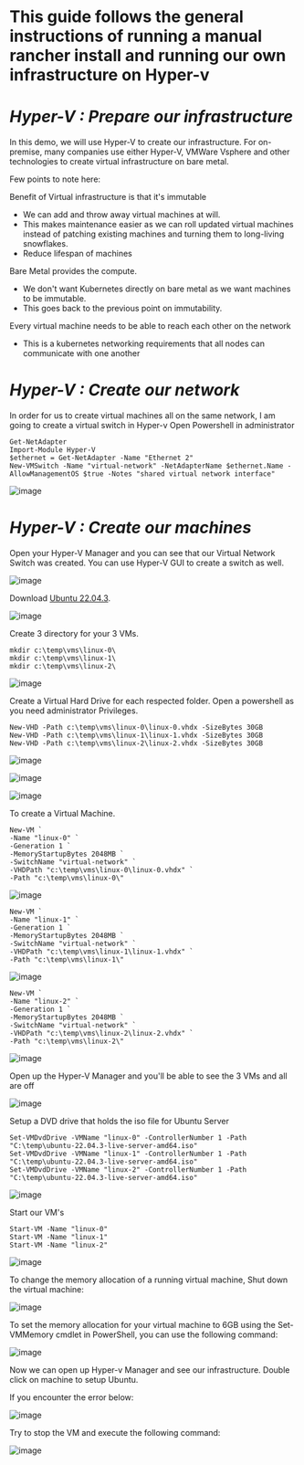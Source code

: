 # This guide follows the general instructions of running a manual rancher install and running our own infrastructure on Hyper-v

# ***Hyper-V : Prepare our infrastructure***

In this demo, we will use Hyper-V to create our infrastructure.
For on-premise, many companies use either Hyper-V, VMWare Vsphere and other technologies to create virtual infrastructure on bare metal.

Few points to note here:

Benefit of Virtual infrastructure is that it's immutable 
- We can add and throw away virtual machines at will. 
- This makes maintenance easier as we can roll updated virtual machines instead of patching existing machines and turning them to long-living snowflakes. 
- Reduce lifespan of machines

Bare Metal provides the compute. 
- We don't want Kubernetes directly on bare metal as we want machines to be immutable. 
- This goes back to the previous point on immutability.

Every virtual machine needs to be able to reach each other on the network 
- This is a kubernetes networking requirements that all nodes can communicate with one another

# ***Hyper-V : Create our network***

In order for us to create virtual machines all on the same network, I am going to create a virtual switch in Hyper-v
Open Powershell in administrator

```
Get-NetAdapter
Import-Module Hyper-V
$ethernet = Get-NetAdapter -Name "Ethernet 2"
New-VMSwitch -Name "virtual-network" -NetAdapterName $ethernet.Name -AllowManagementOS $true -Notes "shared virtual network interface"
```

![image](https://github.com/lherbeng/kubernetes/assets/72662912/e617f86c-1825-4aed-865d-86fa44464a1c)


# ***Hyper-V : Create our machines***

Open your Hyper-V Manager and you can see that our Virtual Network Switch was created. You can use Hyper-V GUI to create a switch as well.

![image](https://github.com/lherbeng/kubernetes/assets/72662912/7de94edf-7296-4374-a95e-4aedfb4d4970)

Download [Ubuntu 22.04.3](https://ubuntu.com/download/server).

![image](https://github.com/lherbeng/kubernetes/assets/72662912/72518911-4079-4aa5-a87b-87fb85497964)

Create 3 directory for your 3 VMs.

```
mkdir c:\temp\vms\linux-0\
mkdir c:\temp\vms\linux-1\
mkdir c:\temp\vms\linux-2\
```

![image](https://github.com/lherbeng/kubernetes/assets/72662912/413dfc45-3493-41f0-876e-bf8f178b5dbf)

Create a Virtual Hard Drive for each respected folder. Open a powershell as you need administrator Privileges.

```
New-VHD -Path c:\temp\vms\linux-0\linux-0.vhdx -SizeBytes 30GB
New-VHD -Path c:\temp\vms\linux-1\linux-1.vhdx -SizeBytes 30GB
New-VHD -Path c:\temp\vms\linux-2\linux-2.vhdx -SizeBytes 30GB
```

![image](https://github.com/lherbeng/kubernetes/assets/72662912/0291dd97-c61b-4355-9d5f-32dfcb08cc0b)

![image](https://github.com/lherbeng/kubernetes/assets/72662912/d1325cf7-0987-4a75-ac7f-e486e097dd9f)

![image](https://github.com/lherbeng/kubernetes/assets/72662912/46124659-c16a-407a-a0a3-59b85b64198f)

To create a Virtual Machine.

```
New-VM `
-Name "linux-0" `
-Generation 1 `
-MemoryStartupBytes 2048MB `
-SwitchName "virtual-network" `
-VHDPath "c:\temp\vms\linux-0\linux-0.vhdx" `
-Path "c:\temp\vms\linux-0\"
```

![image](https://github.com/lherbeng/kubernetes/assets/72662912/bdb20590-a5df-4f76-a14d-20e8912e6711)

```
New-VM `
-Name "linux-1" `
-Generation 1 `
-MemoryStartupBytes 2048MB `
-SwitchName "virtual-network" `
-VHDPath "c:\temp\vms\linux-1\linux-1.vhdx" `
-Path "c:\temp\vms\linux-1\"
```

![image](https://github.com/lherbeng/kubernetes/assets/72662912/f31c5155-999f-47b3-ad69-cd9b46dd9f1f)

```
New-VM `
-Name "linux-2" `
-Generation 1 `
-MemoryStartupBytes 2048MB `
-SwitchName "virtual-network" `
-VHDPath "c:\temp\vms\linux-2\linux-2.vhdx" `
-Path "c:\temp\vms\linux-2\"
```

![image](https://github.com/lherbeng/kubernetes/assets/72662912/2775e7db-c445-4e72-bdac-828b144f1553)

Open up the Hyper-V Manager and you'll be able to see the 3 VMs and all are off

![image](https://github.com/lherbeng/kubernetes/assets/72662912/85ebac24-f835-4ca4-948d-80c7d2b1fa10)


Setup a DVD drive that holds the iso file for Ubuntu Server

```
Set-VMDvdDrive -VMName "linux-0" -ControllerNumber 1 -Path "C:\temp\ubuntu-22.04.3-live-server-amd64.iso"
Set-VMDvdDrive -VMName "linux-1" -ControllerNumber 1 -Path "C:\temp\ubuntu-22.04.3-live-server-amd64.iso"
Set-VMDvdDrive -VMName "linux-2" -ControllerNumber 1 -Path "C:\temp\ubuntu-22.04.3-live-server-amd64.iso"
```

![image](https://github.com/lherbeng/kubernetes/assets/72662912/fc998e01-9675-46c8-b3b1-03e416cd3ec5)

Start our VM's

```
Start-VM -Name "linux-0"
Start-VM -Name "linux-1"
Start-VM -Name "linux-2"
```

![image](https://github.com/lherbeng/kubernetes/assets/72662912/ba5b8206-cd59-4f14-9fcd-afe4a76d4c7a)

To change the memory allocation of a running virtual machine, Shut down the virtual machine:

![image](https://github.com/lherbeng/kubernetes/assets/72662912/88a3beff-69a0-4dc4-9c37-f31b74fab399)

To set the memory allocation for your virtual machine to 6GB using the Set-VMMemory cmdlet in PowerShell, you can use the following command:

![image](https://github.com/lherbeng/kubernetes/assets/72662912/852e852c-bfca-4e81-9de2-55dd37fcc12b)

Now we can open up Hyper-v Manager and see our infrastructure. Double click on machine to setup Ubuntu.


If you encounter the error below:

![image](https://github.com/lherbeng/kubernetes/assets/72662912/6ba9dc68-25df-433c-8067-ac6fb4cbe8e3)

Try to stop the VM and execute the following command:

![image](https://github.com/lherbeng/kubernetes/assets/72662912/8f86a95e-3b88-402a-8907-70fe2dfeb4f7)


